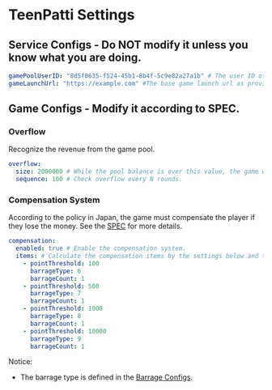 # TeenPatti Settings

## Service Configs - Do NOT modify it unless you know what you are doing.
```yaml
gamePoolUserID: "8d5f0635-f524-45b1-8b4f-5c9e82a27a1b" # The user ID of the game pool user.
gameLaunchUrl: "https://example.com" #The base game launch url as provided by game provider.
```

## Game Configs - Modify it according to SPEC.
### Overflow
Recognize the revenue from the game pool.
```yaml
overflow:
  size: 2000000 # While the pool balance is over this value, the game will be overflowed - transfer difference from pool to the revenue.
  sequence: 100 # Check overflow every N rounds.
```

### Compensation System
According to the policy in Japan, the game must compensate the player if they lose the money.
See the [SPEC](https://www.figma.com/file/04IdeQqQnuMMraHIV1VhjL/%5BStory-Map%5D-Fruit-Farm?node-id=4443%3A4979) for more details.
```yaml
compensation:
  enabled: true # Enable the compensation system.
  items: # Calculate the compensation items by the settings below and the money player lose.
    - pointThreshold: 100
      barrageType: 6
      barrageCount: 1
    - pointThreshold: 500
      barrageType: 7
      barrageCount: 1
    - pointThreshold: 1000
      barrageType: 8
      barrageCount: 1
    - pointThreshold: 10000
      barrageType: 9
      barrageCount: 1
```
Notice:
- The barrage type is defined in the [Barrage Configs](../barrage/barrage.yaml).
